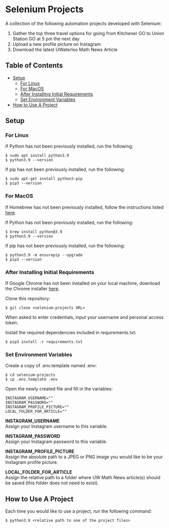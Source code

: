 # Selenium Projects
A collection of the following automation projects developed with Selenium:
1. Gather the top three travel options for going from Kitchener GO to Union Station GO at 5 pm the next day
2. Upload a new profile picture on Instagram
3. Download the latest UWaterloo Math News Article

## Table of Contents
* [Setup](#setup)
  * [For Linux](#for-linux)
  * [For MacOS](#for-macos)
  * [After Installing Initial Requirements](#after-installing-initial-requirements)
  * [Set Environment Variables](#set-environment-variables)
* [How to Use A Project](#how-to-use-a-project)

## Setup 
### For Linux
If Python has not been previously installed, run the following:
```
$ sudo apt install python3.9
$ python3.9 --version
```
If pip has not been previously installed, run the following:
```
$ sudo apt-get install python3-pip 
$ pip3 --version
```

### For MacOS
If Homebrew has not been previously installed, follow the instructions listed [here](https://brew.sh/).

If Python has not been previously installed, run the following:
```
$ brew install python@3.9
$ python3.9 --version
```
If pip has not been previously installed, run the following:
```
$ python3.9 -m ensurepip --upgrade
$ pip3 --version
```

### After Installing Initial Requirements
If Google Chrome has not been installed on your local machine, download the Chrome installer [here](https://www.google.com/intl/en_ca/chrome/).

Clone this repository:
```
$ git clone <selenium-projects URL>
``` 
When asked to enter credentials, input your username and personal access token.

Install the required dependencies included in requirements.txt:
```
$ pip3 install -r requirements.txt
```

### Set Environment Variables
Create a copy of .env.template named .env:
```
$ cd selenium-projects
$ cp .env.template .env
``` 
Open the newly created file and fill in the variables:
```
INSTAGRAM_USERNAME=""
INSTAGRAM_PASSWORD=""
INSTAGRAM_PROFILE_PICTURE=""
LOCAL_FOLDER_FOR_ARTICLE=""
``` 
**INSTAGRAM_USERNAME**\
Assign your Instagram username to this variable. 

**INSTAGRAM_PASSWORD**\
Assign your Instagram password to this variable. 

**INSTAGRAM_PROFILE_PICTURE**\
Assign the absolute path to a JPEG or PNG image you would like to be your Instagram profile picture. 

**LOCAL_FOLDER_FOR_ARTICLE**\
Assign the relative path to a folder where UW Math News article(s) should be saved (this folder does not need to exist). 

## How to Use A Project
Each time you would like to use a project, run the following command:
```
$ python3.9 <relative path to one of the project files>
```
